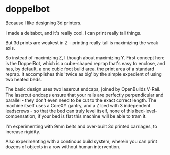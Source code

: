 # doppelbot
Because I like designing 3d printers.

I made a deltabot, and it's really cool.  I can print really tall things.

But 3d prints are weakest in Z - printing really tall is maximizing the weak axis.

So instead of maximizing Z, I though about maximizing Y.  First concept here is the DoppelBot, which is a cube-shaped reprap that's easy to enclose, and has, by default, a one cubic foot build area. the print area of a standard reprap.  It accomplishes this 'twice as big' by the simple expedient of using two heated beds.

The basic design uses two lasercut endcaps, joined by OpenBuilds V-Rail.  The lasercut endcaps ensure that your rails are perfectly perpendicular and parallel - they don't even need to be cut to the exact correct length.  The machine itself uses a CoreXY gantry, and a Z bed with 3 independent leadscrews - so that the bed can truly level itself, none of this bed-level-compensation, if your bed is flat this machine will be able to tram it.

I'm experimenting with 9mm belts and over-built 3d printed carriages, to increase rigidity.

Also experimenting with a continous build system, wherein you can print dozens of objects in a row without human intervention.
